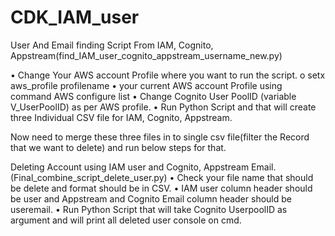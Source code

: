 # CDK_IAM_user
User And Email finding Script From IAM, Cognito, Appstream(find_IAM_user_cognito_appstream_username_new.py)

•	Change Your AWS account Profile where you want to run the script.
		o	setx aws_profile profilename
•	your current AWS account Profile using command 
		AWS configure list 
•	Change Cognito User PoolID (variable V_UserPoolID) as per AWS profile.
•	Run Python Script and that will create three Individual CSV file for IAM, Cognito, Appstream.


Now need to merge these three files in to single csv file(filter the Record that we want to delete)  and run below steps for that.

Deleting Account using IAM user and Cognito, Appstream Email.
(Final_combine_script_delete_user.py)
•	Check your file name that should be delete and format should be in CSV.
•	IAM user column header should be user and Appstream and Cognito Email column header should be useremail.
•	Run Python Script that will take Cognito UserpoolID as argument and will print all deleted user console on cmd.



